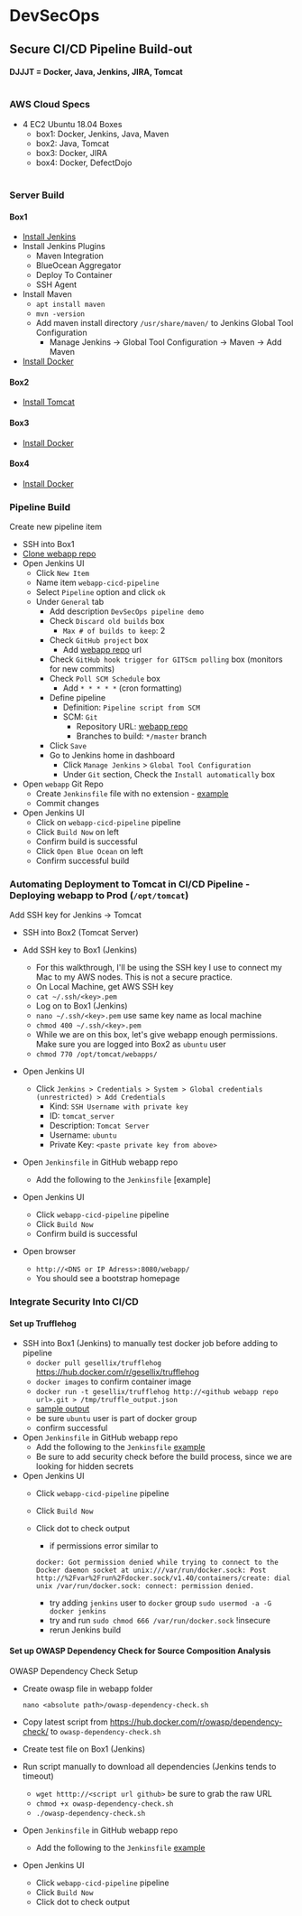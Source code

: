 # DevSecOps 
## Secure CI/CD Pipeline Build-out
#### DJJJT = Docker, Java, Jenkins, JIRA, Tomcat
#
### AWS Cloud Specs

- 4 EC2 Ubuntu 18.04 Boxes
  - box1: Docker, Jenkins, Java, Maven
  - box2: Java, Tomcat
  - box3: Docker, JIRA
  - box4: Docker, DefectDojo
#

### Server Build
#### Box1
- [Install Jenkins](https://dehvcurtis.github.io/Wiki/Jenkins/installation)
- Install Jenkins Plugins
  - Maven Integration
  - BlueOcean Aggregator
  - Deploy To Container
  - SSH Agent
- Install Maven
  - `apt install maven`
  - `mvn -version`
  - Add maven install directory `/usr/share/maven/` to Jenkins Global Tool Configuration
    - Manage Jenkins -> Global Tool Configuration -> Maven -> Add Maven
 - [Install Docker](https://dehvcurtis.github.io/Wiki/Docker/installation)

#### Box2
- [Install Tomcat](https://dehvcurtis.github.io/Wiki/Tomcat/installation)

#### Box3
 - [Install Docker](https://dehvcurtis.github.io/Wiki/Docker/installation)
#### Box4
 - [Install Docker](https://dehvcurtis.github.io/Wiki/Docker/installation)
 
### Pipeline Build
Create new pipeline item
  - SSH into Box1
  - [Clone webapp repo](https://github.com/dehvCurtis/WebApp.git)
  - Open Jenkins UI
      - Click `New Item`
      - Name item `webapp-cicd-pipeline`
      - Select `Pipeline` option and click `ok`
      - Under `General` tab
        - Add description `DevSecOps pipeline demo`
        - Check `Discard old builds` box
          - `Max # of builds to keep`: 2
        - Check `GitHub project` box
          - Add [webapp repo](https://github.com/dehvCurtis/WebApp.git) url
        - Check `GitHub hook trigger for GITScm polling` box (monitors for new commits)
        - Check `Poll SCM Schedule` box
          - Add `* * * * *` (cron formatting)
        - Define pipeline
          - Definition: `Pipeline script from SCM`
          - SCM: `Git`
            - Repository URL: [webapp repo](https://github.com/dehvCurtis/WebApp.git)
            - Branches to build: `*/master` branch
        - Click `Save`
        - Go to Jenkins home in dashboard
          - Click `Manage Jenkins` > `Global Tool Configuration`
          - Under `Git` section, Check the `Install automatically` box
  - Open `webapp` Git Repo
    - Create `Jenkinsfile` file with no extension - [example](https://github.com/dehvCurtis/WebApp/blob/master/Jenkinsfile.stage1)
    - Commit changes
  - Open Jenkins UI
    - Click on `webapp-cicd-pipeline` pipeline
    - Click `Build Now` on left
    - Confirm build is successful
    - Click `Open Blue Ocean` on left
    - Confirm successful build

### Automating Deployment to Tomcat in CI/CD Pipeline - Deploying webapp to Prod (`/opt/tomcat`)

Add SSH key for Jenkins -> Tomcat
- SSH into Box2 (Tomcat Server)
- Add SSH key to Box1 (Jenkins)
  - For this walkthrough, I'll be using the SSH key I use to connect my Mac to my AWS nodes. This is not a secure practice.
  - On Local Machine, get AWS SSH key
  - `cat ~/.ssh/<key>.pem`
  - Log on to Box1 (Jenkins)
  - `nano ~/.ssh/<key>.pem` use same key name as local machine
  - `chmod 400 ~/.ssh/<key>.pem`
  - While we are on this box, let's give webapp enough permissions. Make sure you are logged into Box2 as `ubuntu` user
  - `chmod 770 /opt/tomcat/webapps/`
- Open Jenkins UI
  - Click `Jenkins > Credentials > System > Global credentials (unrestricted) > Add Credentials`
    - Kind: `SSH Username with private key`
    - ID: `tomcat_server`
    - Description: `Tomcat Server`
    - Username: `ubuntu`
    - Private Key: `<paste private key from above>`

- Open `Jenkinsfile` in GitHub webapp repo
  - Add the following to the `Jenkinsfile` [example]
- Open Jenkins UI
  - Click `webapp-cicd-pipeline` pipeline
  - Click `Build Now`
  - Confirm build is successful
- Open browser
  - `http://<DNS or IP Adress>:8080/webapp/`
  - You should see a bootstrap homepage

### Integrate Security Into CI/CD
#### Set up Trufflehog
- SSH into Box1 (Jenkins) to manually test docker job before adding to pipeline
  - `docker pull gesellix/trufflehog` https://hub.docker.com/r/gesellix/trufflehog
  - `docker images` to confirm container image
  - `docker run -t gesellix/trufflehog http://<github webapp repo url>.git > /tmp/truffle_output.json`
  - [sample output](https://github.com/dehvCurtis/WebApp/blob/master/truffle_output.json)
  - be sure `ubuntu` user is part of docker group
  - confirm successful
- Open `Jenkinsfile` in GitHub webapp repo
  - Add the following to the `Jenkinsfile` [example](https://github.com/dehvCurtis/WebApp/blob/master/Jenkinsfile.stage3)
  - Be sure to add security check before the build process, since we are looking for hidden secrets
- Open Jenkins UI
  - Click `webapp-cicd-pipeline` pipeline
  - Click `Build Now`
  - Click dot to check output
    - if permissions error similar to 
    
    `docker: Got permission denied while trying to connect to the Docker daemon socket at unix:///var/run/docker.sock: Post http://%2Fvar%2Frun%2Fdocker.sock/v1.40/containers/create: dial unix /var/run/docker.sock: connect: permission denied.`
    - try adding `jenkins` user to `docker` group
    `sudo usermod -a -G docker jenkins`
    - try and run `sudo chmod 666 /var/run/docker.sock` !insecure
    - rerun Jenkins build
    
#### Set up OWASP Dependency Check for Source Composition Analysis

OWASP Dependency Check Setup
- Create owasp file in webapp folder 
    
    `nano <absolute path>/owasp-dependency-check.sh`
- Copy latest script from https://hub.docker.com/r/owasp/dependency-check/ to `owasp-dependency-check.sh`
- Create test file on Box1 (Jenkins)
- Run script manually to download all dependencies (Jenkins tends to timeout)
  - `wget htttp://<script url github>` be sure to grab the raw URL
  - `chmod +x owasp-dependency-check.sh`
  - `./owasp-dependency-check.sh`
- Open `Jenkinsfile` in GitHub webapp repo
  - Add the following to the `Jenkinsfile` [example](https://github.com/dehvCurtis/WebApp/blob/master/Jenkinsfile.stage4)
- Open Jenkins UI
  - Click `webapp-cicd-pipeline` pipeline
  - Click `Build Now`
  - Click dot to check output  